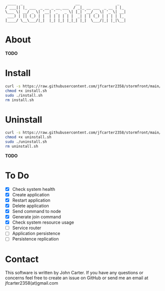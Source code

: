 ```
 ____  _                        __                 _   
/ ___|| |_ ___  _ __ _ __ ___  / _|_ __ ___  _ __ | |_ 
\___ \| __/ _ \| '__| '_ ` _ \| |_| '__/ _ \| '_ \| __|
 ___) | || (_) | |  | | | | | |  _| | | (_) | | | | |_ 
|____/ \__\___/|_|  |_| |_| |_|_| |_|  \___/|_| |_|\__|
```

# About

**TODO**

# Install

```bash
curl -s https://raw.githubusercontent.com/jfcarter2358/stormfront/main/install.sh > install.sh
chmod +x install.sh
sudo ./install.sh
rm install.sh
```

# Uninstall

```bash
curl -s https://raw.githubusercontent.com/jfcarter2358/stormfront/main/uninstall.sh > uninstall.sh
chmod +x uninstall.sh
sudo ./uninstall.sh
rm uninstall.sh
```

**TODO**

# To Do

- [x] Check system health
- [x] Create application
- [x] Restart application
- [x] Delete application
- [x] Send command to node
- [x] Generate join command
- [x] Check system resource usage
- [ ] Service router
- [ ] Application persistence
- [ ] Persistence replication

# Contact

This software is written by John Carter. If you have any questions or concerns feel free to create an issue on GitHub or send me an email at jfcarter2358(at)gmail.com
